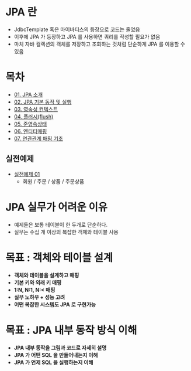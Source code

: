 # JPA 란
* JdbcTemplate 혹은 마이바티스의 등장으로 코드는 줄었음
* 이후에 JPA 가 등장하고 JPA 를 사용하면 쿼리를 작성할 필요가 없음
* 마치 자바 컬렉션의 객체를 저장하고 조회하는 것처럼 단순하게 JPA 를 이용할 수 있음

# 목차
* [01. JPA 소개](https://github.com/pasudo123/SoftwareZeroToALL/blob/master/Inflearn/01.%20JPA%20%EC%86%8C%EA%B0%9C.md)
* [02. JPA 기본 동작 및 실행](https://github.com/pasudo123/SoftwareZeroToALL/blob/master/Inflearn/02.%20JPA%20기본동작%20및%20실행.md)
* [03. 영속성 컨텍스트](https://github.com/pasudo123/SoftwareZeroToALL/blob/master/Inflearn/03.%20%EC%98%81%EC%86%8D%EC%84%B1%20%EC%BB%A8%ED%85%8D%EC%8A%A4%ED%8A%B8.md)
* [04. 플러시(flush)](https://github.com/pasudo123/SoftwareZeroToALL/blob/master/Inflearn/04.%20%ED%94%8C%EB%9F%AC%EC%8B%9C(flush).md)
* [05. 준영속상태](https://github.com/pasudo123/SoftwareZeroToALL/blob/master/Inflearn/05.%20%EC%A4%80%EC%98%81%EC%86%8D%EC%83%81%ED%83%9C.md)
* [06. 엔티티매핑](https://github.com/pasudo123/SoftwareZeroToALL/blob/master/Inflearn/06.%20%EC%97%94%ED%8B%B0%ED%8B%B0%EB%A7%A4%ED%95%91.md)
* [07. 연관관계 매핑 기초](https://github.com/pasudo123/SoftwareZeroToALL/blob/master/Inflearn/07.%20%EC%97%B0%EA%B4%80%EA%B4%80%EA%B3%84%20%EB%A7%A4%ED%95%91%20%EA%B8%B0%EC%B4%88.md)

## 실전예제
* [실전예제 01](https://github.com/pasudo123/SoftwareZeroToALL/blob/master/Inflearn/%EC%8B%A4%EC%A0%84%EC%98%88%EC%A0%9C%2001%20-%20%EC%9A%94%EA%B5%AC%EC%82%AC%ED%95%AD%20%EB%B6%84%EC%84%9D%EA%B3%BC%20%EA%B8%B0%EB%B3%B8%EB%A7%A4%ED%95%91.md)
  * 회원 / 주문 / 상품 / 주문상품

# JPA 실무가 어려운 이유
* 예제들은 보통 테이블이 한 두개로 단순하다.
* 실무는 수십 개 이상의 복잡한 객체와 테이블 사용

# 목표 : 객체와 테이블 설계
* __객체와 테이블을 설계하고 매핑__
* __기본 키와 외래 키 매핑__
* __1:N, N:1, N:< 매핑__
* __실무 노하우 + 성능 고려__
* __어떤 복잡한 시스템도 JPA 로 구현가능__

# 목표 : JPA 내부 동작 방식 이해
* __JPA 내부 동작을 그림과 코드로 자세히 설명__
* __JPA 가 어떤 SQL 을 만들어내는지 이해__
* __JPA 가 언제 SQL 을 실행하는지 이해__
